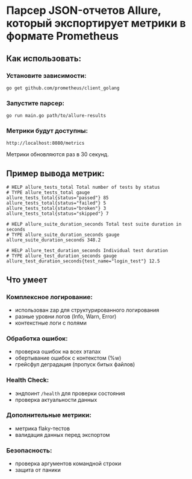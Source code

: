 

# Парсер JSON-отчетов Allure, который экспортирует метрики в формате Prometheus

## Как использовать:
### Установите зависимости:

    go get github.com/prometheus/client_golang

### Запустите парсер:

    go run main.go path/to/allure-results

### Метрики будут доступны:

    http://localhost:8080/metrics

Метрики обновляются раз в 30 секунд.

## Пример вывода метрик:

    # HELP allure_tests_total Total number of tests by status
    # TYPE allure_tests_total gauge
    allure_tests_total{status="passed"} 85
    allure_tests_total{status="failed"} 5
    allure_tests_total{status="broken"} 3
    allure_tests_total{status="skipped"} 7
    
    # HELP allure_suite_duration_seconds Total test suite duration in seconds
    # TYPE allure_suite_duration_seconds gauge
    allure_suite_duration_seconds 348.2
    
    # HELP allure_test_duration_seconds Individual test duration
    # TYPE allure_test_duration_seconds gauge
    allure_test_duration_seconds{test_name="login_test"} 12.5

## Что умеет
### Комплексное логирование:

 - использован zap для структурированного логирования 
 - разные уровни логов (Info, Warn, Error)
 - контекстные логи с полями

### Обработка ошибок:

 - проверка ошибок на всех этапах 
 - обертывание ошибок с контекстом (%w)
 - грейсфул деградация (пропуск битых файлов)

### Health Check:

 - эндпоинт `/health` для проверки состояния 
 - проверка актуальности данных

### Дополнительные метрики:

 - метрика flaky-тестов 
 - валидация данных перед экспортом

### Безопасность:

 - проверка аргументов командной строки
 - защита от паники
